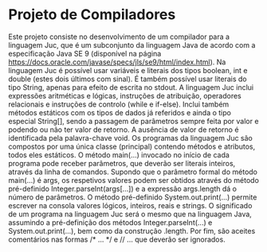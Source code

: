 # Projeto de Compiladores

Este projeto consiste no desenvolvimento de um compilador para a linguagem Juc, que é um subconjunto da linguagem Java de acordo com a especificação Java SE 9 (disponível na página https://docs.oracle.com/javase/specs/jls/se9/html/index.html).
Na linguagem Juc é possível usar variáveis e literais dos tipos boolean, int e double (estes dois últimos com sinal). É também possível usar literais do tipo String, apenas para efeito de escrita no stdout. A linguagem Juc inclui expressões aritméticas e lógicas, instruções de atribuição, operadores relacionais e instruções de controlo (while e if-else). Inclui também métodos estáticos com os tipos de dados já referidos e ainda o tipo especial String[], sendo a passagem de parâmetros sempre feita por valor e podendo ou não ter valor de retorno. A ausência de valor de retorno é identificada pela palavra-chave void.
Os programas da linguagem Juc são compostos por uma única classe (principal) contendo métodos e atributos, todos eles estáticos. O método main(...) invocado no início de cada programa pode receber parâmetros, que deverão ser literais inteiros, através da linha de comandos. Supondo que o parâmetro formal do método main(...) é args, os respetivos valores podem ser obtidos através do método pré-definido Integer.parseInt(args[...]) e a expressão args.length dá o número de parâmetros. O método pré-definido System.out.print(...) permite escrever na consola valores lógicos, inteiros, reais e strings.
O significado de um programa na linguagem Juc será o mesmo que na linguagem Java, assumindo a pré-definição dos métodos Integer.parseInt(...) e System.out.print(...), bem como da construção .length. Por fim, são aceites comentários nas formas /* ... */ e // ... que deverão ser ignorados.
